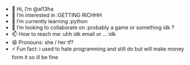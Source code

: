 - 👋 Hi, I’m @al13ha
- 👀 I’m interested in :GETTING RICHHH
- 🌱 I’m currently learning :python
- 💞️ I’m looking to collaborate on :probably a game or something idk ?
- 📫 How to reach me: uhh idk email or ... idk 
- 😄 Pronouns: she / her tf?
- ⚡ Fun fact: i used to hate programming and still do but will make money form it so ill be fine 

<!---
al13ha/al13ha is a ✨ special ✨ repository because its `README.md` (this file) appears on your GitHub profile.
You can click the Preview link to take a look at your changes.
--->
